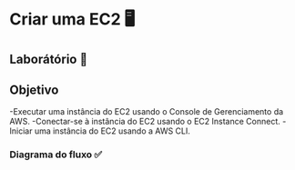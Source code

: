# Criar uma EC2 🖥️

## Laborátório 🥼

## Objetivo

-Executar uma instância do EC2 usando o Console de Gerenciamento da AWS.
-Conectar-se à instância do EC2 usando o EC2 Instance Connect.
-Iniciar uma instância do EC2 usando a AWS CLI.

### Diagrama do fluxo ✅
